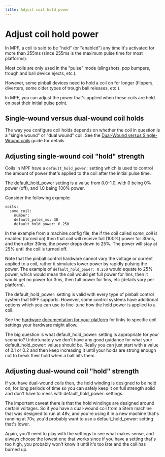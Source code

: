```yaml
---
title: Adjust coil hold power
---
```


# Adjust coil hold power


In MPF, a coil is said to be "held" (or "enabled") any time it's
activated for more than 255ms (since 255ms is the maximum pulse time for
most platforms).

Most coils are only used in the "pulse" mode (slingshots, pop bumpers,
trough and ball device ejects, etc.).

However, some pinball devices need to hold a coil on for longer
(flippers, diverters, some older types of trough ball releases, etc.).

In MPF, you can adjust the power that's applied when these coils are
held on past their initial pulse point.

## Single-wound versus dual-wound coil holds

The way you configure coil holds depends on whether the coil in question
is a "single wound" or "dual wound" coil. See the
[Dual-Wound versus Single-Wound coils](dual_vs_single_wound.md) guide for details.

## Adjusting single-wound coil "hold" strength

Coils in MPF have a `default_hold_power:` setting which is used to
control the amount of power that's applied to the coil after the
initial pulse time.

The default_hold_power setting is a value from 0.0-1.0, with 0 being 0%
power (off), and 1.0 being 100% power.

Consider the following example:

``` mpf-config
coils:
  some_coil:
    number:
    default_pulse_ms: 30
    default_hold_power: 0.250
```

In the example from a machine config file, the if the coil called
*some_coil* is enabled (turned on) then that coil will receive full
(100%) power for 30ms, and then after 30ms, the power drops down to 25%.
The power will stay at 25% until the coil is turned off.

Note that the pinball control hardware cannot vary the voltage or
current applied to a coil, rather it simulates lower power by rapidly
pulsing the power. The example of `default_hold_power: 0.250` would
equate to 25% power, which would mean the coil would get full power for
1ms, then it would get no power for 3ms, then full power for 1ms, etc
(details vary per platform).

The default_hold_power: setting is valid with every type of pinball
control system that MPF supports. However, some control systems have
additional options which you can use to fine-tune how the hold power is
applied to a coil.

See the
[hardware documentation for your platform](../../hardware/index.md) for links to specific coil settings your hardware might
allow.

The big question is what default_hold_power: setting is appropriate for
your scenario? Unfortunately we don't have any good guidance for what
your default_hold_power: values should be. Really you can just start
with a value of 0.1 or 0.2 and then keep increasing it until your holds
are strong enough not to break their hold when a ball hits them.

## Adjusting dual-wound coil "hold" strength

If you have dual-wound coils then, the hold winding is designed to be
held on, for long periods of time so you can safely keep it on full
strength solid and don't have to mess with default_hold_power:
settings.

The important caveat there is that the hold windings are designed around
certain voltages. So if you have a dual-wound coil from a Stern machine
that was designed to run at 48v, and you're using it in a new machine
that's running at 70v, you'd probably want to use a
default_hold_power: setting that's lower.

Again, you'll need to play with the settings to see what makes sense,
and always choose the lowest one that works since if you have a setting
that's too high, you probably won't know it until it's too late and
the coil has burned up.
